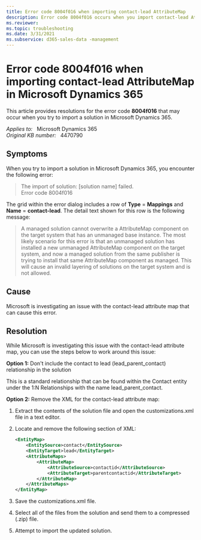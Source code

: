 ```yaml
---
title: Error code 8004f016 when importing contact-lead AttributeMap
description: Error code 8004f016 occurs when you import contact-lead AttributeMap in Microsoft Dynamics 365.
ms.reviewer: 
ms.topic: troubleshooting
ms.date: 3/31/2021
ms.subservice: d365-sales-data -management
---
```

# Error code 8004f016 when importing contact-lead AttributeMap in Microsoft Dynamics 365

This article provides resolutions for the error code **8004f016** that may occur when you try to import a solution in Microsoft Dynamics 365.

_Applies to:_ &nbsp; Microsoft Dynamics 365  
_Original KB number:_ &nbsp; 4470790

## Symptoms

When you try to import a solution in Microsoft Dynamics 365, you encounter the following error:

> The import of solution: [solution name] failed.  
Error code 8004f016

The grid within the error dialog includes a row of **Type** = **Mappings** and **Name** = **contact-lead**. The detail text shown for this row is the following message:

> A managed solution cannot overwrite a AttributeMap component on the target system that has an unmanaged base instance.  The most likely scenario for this error is that an unmanaged solution has installed a new unmanaged AttributeMap component on the target system, and now a managed solution from the same publisher is trying to install that same AttributeMap component as managed.  This will cause an invalid layering of solutions on the target system and is not allowed.

## Cause

Microsoft is investigating an issue with the contact-lead attribute map that can cause this error.

## Resolution

While Microsoft is investigating this issue with the contact-lead attribute map, you can use the steps below to work around this issue:

**Option 1:** Don't include the contact to lead (lead_parent_contact) relationship in the solution

This is a standard relationship that can be found within the Contact entity under the 1:N Relationships with the name lead_parent_contact.

**Option 2:** Remove the XML for the contact-lead attribute map:

1. Extract the contents of the solution file and open the customizations.xml file in a text editor.
2. Locate and remove the following section of XML:

    ```xml
    <EntityMap>
        <EntitySource>contact</EntitySource>
        <EntityTarget>lead</EntityTarget>
        <AttributeMaps>
            <AttributeMap>
                <AttributeSource>contactid</AttributeSource>
                <AttributeTarget>parentcontactid</AttributeTarget>
            </AttributeMap>
        </AttributeMaps>
    </EntityMap>
    ```

3. Save the customizations.xml file.
4. Select all of the files from the solution and send them to a compressed (.zip) file.
5. Attempt to import the updated solution.
